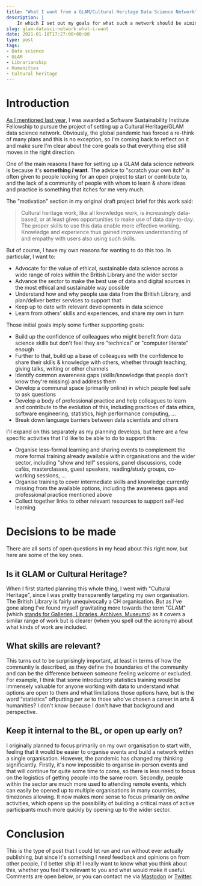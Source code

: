 ```yaml
---
title: "What I want from a GLAM/Cultural Heritage Data Science Network"
description: |
    In which I set out my goals for what such a network should be aiming to achieve, and seek feedback.
slug: glam-datasci-network-what-i-want
date: 2021-01-18T17:27:00+00:00
type: post
tags:
- Data science
- GLAM
- Librarianship
- Humanities
- Cultural heritage
---
```


# Introduction

[As I mentioned last year](https://erambler.co.uk/blog/ssi-fellowship/), I was awarded a Software Sustainability Institute Fellowship to pursue the project of setting up a Cultural Heritage/GLAM data science network. Obviously, the global pandemic has forced a re-think of many plans and this is no exception, so I'm coming back to reflect on it and make sure I'm clear about the core goals so that everything else still moves in the right direction.

One of the main reasons I have for setting up a GLAM data science network is because it's **something *I* want**. The advice to "scratch your own itch" is often given to people looking for an open project to start or contribute to, and the lack of a community of people with whom to learn & share ideas and practice is something that itches for me very much.

The "motivation" section in my original draft project brief for this work said:

> Cultural heritage work, like all knowledge work, is increasingly data-based, or at least gives opportunities to make use of data day-to-day. The proper skills to use this data enable more effective working. Knowledge and experience thus gained improves understanding of and empathy with users also using such skills.

But of course, I have my own reasons for wanting to do this too. In particular, I want to:

-   Advocate for the value of ethical, sustainable data science across a wide range of roles within the British Library and the wider sector
-   Advance the sector to make the best use of data and digital sources in the most ethical and sustainable way possible
-   Understand how and why people use data from the British Library, and plan/deliver better services to support that
-   Keep up to date with relevant developments in data science
-   Learn from others' skills and experiences, and share my own in turn

Those initial goals imply some further supporting goals:

-   Build up the confidence of colleagues who might benefit from data science skills but don't feel they are "technical" or "computer literate" enough
-   Further to that, build up a base of colleagues with the confidence to share their skills & knowledge with others, whether through teaching, giving talks, writing or other channels
-   Identify common awareness gaps (skills/knowledge that people don't know they're missing) and address them
-   Develop a communal space (primarily online) in which people feel safe to ask questions
-   Develop a body of professional practice and help colleagues to learn and contribute to the evolution of this, including practices of data ethics, software engineering, statistics, high performance computing, &#x2026;
-   Break down language barriers between data scientists and others

I'll expand on this separately as my planning develops, but here are a few specific activities that I'd like to be able to do to support this:

-   Organise less-formal learning and sharing events to complement the more formal training already available within organisations and the wider sector, including "show and tell" sessions, panel discussions, code cafés, masterclasses, guest speakers, reading/study groups, co-working sessions, &#x2026;
-   Organise training to cover intermediate skills and knowledge currently missing from the available options, including the awareness gaps and professional practice mentioned above
-   Collect together links to other relevant resources to support self-led learning


# Decisions to be made

There are all sorts of open questions in my head about this right now, but here are some of the key ones.


## Is it GLAM or Cultural Heritage?

When I first started planning this whole thing, I went with "Cultural Heritage", since I was pretty transparently targeting my own organisation. The  British Library is fairly unequivocally a CH organisation. But as I've gone along I've found myself gravitating more towards the term "GLAM" (which [stands for Galleries, Libraries, Archives, Museums](https://en.wikipedia.org/wiki/GLAM_(industry))) as it covers a similar range of work but is clearer (when you spell out the acronym) about what kinds of work are included.


## What skills are relevant?

This turns out to be surprisingly important, at least in terms of how the community is described, as they define the boundaries of the community and can be the difference between someone feeling welcome or excluded. For example, I think that some introductory statistics training would be immensely valuable for anyone working with data to understand what options are open to them and what limitations those options have, but is the word "statistics" offputting *per se* to those who've chosen a career in arts & humanities? I don't know because I don't have that background and perspective.


## Keep it internal to the BL, or open up early on?

I originally planned to focus primarily on my own organisation to start with, feeling that it would be easier to organise events and build a network within a single organisation. However, the pandemic has changed my thinking significantly. Firstly, it's now impossible to organise in-person events and that will continue for quite some time to come, so there is less need to focus on the logistics of getting people into the same room. Secondly, people within the sector are much more used to attending remote events, which can easily be opened up to multiple organisations in many countries, timezones allowing. It now makes more sense to focus primarily on *online* activities, which opens up the possibility of building a critical mass of active participants much more quickly by opening up to the wider sector.


# Conclusion

This is the type of post that I could let run and run without ever actually publishing, but since it's something I *need* feedback and opinions on from other people, I'd better ship it! I really want to know what you think about this, whether you feel it's relevant to you and what would make it useful. Comments are open below, or you can contact me via [Mastodon](https://scholar.social/@petrichor) or [Twitter](https://twitter.com/jezcope).
